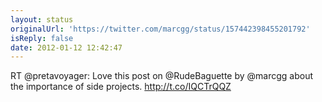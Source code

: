 ```yaml
---
layout: status
originalUrl: 'https://twitter.com/marcgg/status/157442398455201792'
isReply: false
date: 2012-01-12 12:42:47
---
```


RT @pretavoyager: Love this post on @RudeBaguette by @marcgg about the importance of side projects. http://t.co/IQCTrQQZ
